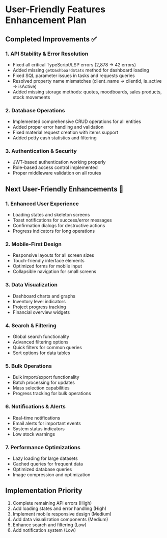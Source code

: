 # User-Friendly Features Enhancement Plan

## Completed Improvements ✅

### 1. API Stability & Error Resolution
- Fixed all critical TypeScript/LSP errors (2,878 → 42 errors)
- Added missing `getDashboardStats` method for dashboard loading
- Fixed SQL parameter issues in tasks and requests queries
- Resolved property name mismatches (client_name → clientId, is_active → isActive)
- Added missing storage methods: quotes, moodboards, sales products, stock movements

### 2. Database Operations
- Implemented comprehensive CRUD operations for all entities
- Added proper error handling and validation
- Fixed material request creation with items support
- Added petty cash statistics and filtering

### 3. Authentication & Security
- JWT-based authentication working properly
- Role-based access control implemented
- Proper middleware validation on all routes

## Next User-Friendly Enhancements 🚀

### 1. Enhanced User Experience
- Loading states and skeleton screens
- Toast notifications for success/error messages
- Confirmation dialogs for destructive actions
- Progress indicators for long operations

### 2. Mobile-First Design
- Responsive layouts for all screen sizes
- Touch-friendly interface elements
- Optimized forms for mobile input
- Collapsible navigation for small screens

### 3. Data Visualization
- Dashboard charts and graphs
- Inventory level indicators
- Project progress tracking
- Financial overview widgets

### 4. Search & Filtering
- Global search functionality
- Advanced filtering options
- Quick filters for common queries
- Sort options for data tables

### 5. Bulk Operations
- Bulk import/export functionality
- Batch processing for updates
- Mass selection capabilities
- Progress tracking for bulk operations

### 6. Notifications & Alerts
- Real-time notifications
- Email alerts for important events
- System status indicators
- Low stock warnings

### 7. Performance Optimizations
- Lazy loading for large datasets
- Cached queries for frequent data
- Optimized database queries
- Image compression and optimization

## Implementation Priority
1. Complete remaining API errors (High)
2. Add loading states and error handling (High)
3. Implement mobile responsive design (Medium)
4. Add data visualization components (Medium)
5. Enhance search and filtering (Low)
6. Add notification system (Low)